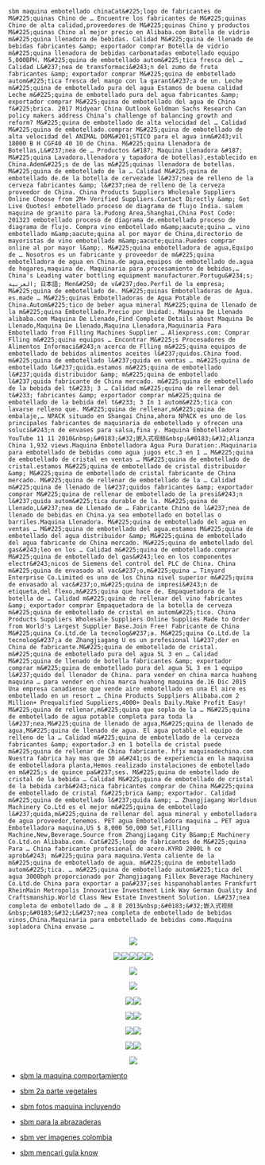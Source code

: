 
```
sbm maquina embotellado chinaCat&#225;logo de fabricantes de M&#225;quinas Chino de … Encuentre los fabricantes de M&#225;quinas Chino de alta calidad,proveedores de M&#225;quinas Chino y productos M&#225;quinas Chino al mejor precio en Alibaba.com Botella de vidrio m&#225;quina llenadora de bebidas. Calidad M&#225;quina de llenado de bebidas fabricantes &amp; exportador comprar Botella de vidrio m&#225;quina llenadora de bebidas carbonatadas embotellado equipo 5,000BPH. M&#225;quina de embotellado autom&#225;tica fresca del … Calidad L&#237;nea de transformaci&#243;n del zumo de fruta fabricantes &amp; exportador comprar M&#225;quina de embotellado autom&#225;tica fresca del mango con la garant&#237;a de un. Leche m&#225;quina de embotellado pura del agua Estamos de buena calidad Leche m&#225;quina de embotellado pura del agua fabricantes &amp; exportador comprar M&#225;quina de embotellado del agua de China f&#225;brica. 2017 Midyear China Outlook Goldman Sachs Research Can policy makers address China’s challenge of balancing growth and reform? M&#225;quina de embotellado de alta velocidad del … Calidad M&#225;quina de embotellado.comprar M&#225;quina de embotellado de alta velocidad del ANIMAL DOM&#201;STICO para el agua inm&#243;vil 18000 B H CGF40 40 10 de China. M&#225;quina Llenadora de Botellas,L&#237;nea de … Productos &#187; Maquina Llenadora &#187; M&#225;quina Lavadora.llenadora y tapadora de botellas),establecido en China.Adem&#225;s de de las m&#225;quinas llenadora de botellas. M&#225;quina de embotellado de la … Calidad M&#225;quina de embotellado de.de la botella de cervezade l&#237;nea de relleno de la cerveza fabricantes &amp; l&#237;nea de relleno de la cerveza proveedor de China. China Products Suppliers Wholesale Suppliers Online Choose from 2M+ Verified Suppliers.Contact Directly &amp; Get Live Quotes! embotellado proceso de diagrama de flujo India. salem maquina de granito para la.Pudong Area,Shanghai,China Post Code: 201323 embotellado proceso de diagrama de.embotellado proceso de diagrama de flujo. Compra vino embotellado m&amp;aacute;quina … vino embotellado m&amp;aacute;quina al por mayor de China,directorio de mayoristas de vino embotellado m&amp;aacute;quina.Puedes comprar online al por mayor l&amp;. M&#225;quina embotelladora de agua,Equipo de … Nosotros es un fabricante y proveedor de m&#225;quina embotelladora de agua en China.de agua,equipos de embotellado de.agua de hogares,maquina de. Maquinaria para procesamiento de bebidas,… China's Leading water bottling equipment manufacturer.Portugu&#234;s; العربية; 日本語; Men&#250; de v&#237;deo.Perfil de la empresa; M&#225;quina de embotellado de. M&#225;quinas Embotelladoras de Agua. es.made … M&#225;quinas Embotelladoras de Agua Potable de China.Autom&#225;tico de beber agua mineral M&#225;quina de llenado de la m&#225;quina Embotellado.Precio por Unidad:. Maquina De Llenado alibaba.com Maquina De Llenado,Find Complete Details about Maquina De Llenado,Maquina De Llenado,Maquina Llenadora,Maquinaria Para Embotellado from Filling Machines Supplier … Aliexpress.com: Comprar Flling m&#225;quina equipos … Encontrar M&#225;s Procesadores de Alimentos Informaci&#243;n acerca de Flling m&#225;quina equipos de embotellado de bebidas alimentos aceites l&#237;quidos.China food. m&#225;quina de embotellado l&#237;quida en ventas … m&#225;quina de embotellado l&#237;quida.estamos m&#225;quina de embotellado l&#237;quida distribuidor &amp; m&#225;quina de embotellado l&#237;quida fabricante de China mercado. m&#225;quina de embotellado de la bebida del t&#233; 3 … Calidad m&#225;quina de rellenar del t&#233; fabricantes &amp; exportador comprar m&#225;quina de embotellado de la bebida del t&#233; 3 In 1 autom&#225;tica con lavarse relleno que. M&#225;quina de rellenar,m&#225;quina de embalaje,… NPACK situado en Shangai China,ahora NPACK es uno de los principales fabricantes de maquinaria de embotellado y ofrecen una soluci&#243;n de envases para salsa,fina y. Maquina Embotelladora YouTube 11 11 2010&nbsp;&#0183;&#32;嵌入式视频&nbsp;&#0183;&#32;Alianza China 1,932 views.Maquina Embotelladora Agua Pura Duration:.Maquinaria para embotellado de bebidas como agua jugos etc.3 en 1 … M&#225;quina de embotellado de cristal en ventas … M&#225;quina de embotellado de cristal.estamos M&#225;quina de embotellado de cristal distribuidor &amp; M&#225;quina de embotellado de cristal fabricante de China mercado. M&#225;quina de rellenar de embotellado de la … Calidad m&#225;quina de llenado de l&#237;quidos fabricantes &amp; exportador comprar M&#225;quina de rellenar de embotellado de la presi&#243;n l&#237;quida autom&#225;tica durable de la. M&#225;quina de Llenado,L&#237;nea de Llenado de … Fabricante Chino de l&#237;nea de llenado de bebidas en China.ya sea embotellado en botellas o barriles.Maquina Llenadora. M&#225;quina de embotellado del agua en ventas … M&#225;quina de embotellado del agua.estamos M&#225;quina de embotellado del agua distribuidor &amp; M&#225;quina de embotellado del agua fabricante de China mercado. M&#225;quina de embotellado del gas&#243;leo en los … Calidad m&#225;quina de embotellado.comprar M&#225;quina de embotellado del gas&#243;leo en los componentes electr&#243;nicos de Siemens del control del PLC de China. China m&#225;quina de envasado al vac&#237;o,m&#225;quina … Tinyard Enterprise Co.Limited es uno de los China nivel superior m&#225;quina de envasado al vac&#237;o,m&#225;quina de impresi&#243;n de etiqueta,del flexo,m&#225;quina que hace de. Empaquetadora de la botella de … Calidad m&#225;quina de rellenar del vino fabricantes &amp; exportador comprar Empaquetadora de la botella de cerveza m&#225;quina de embotellado de cristal en autom&#225;tico. China Products Suppliers Wholesale Suppliers Online Supplies Made to Order from World's Largest Supplier Base.Join Free! Fabricante de China M&#225;quina Co.Ltd.de la tecnolog&#237;a. M&#225;quina Co.Ltd.de la tecnolog&#237;a de Zhangjiagang U es un profesional l&#237;der en China de fabricante.M&#225;quina de embotellado de cristal. m&#225;quina de embotellado pura del agua 5L 3 en … Calidad M&#225;quina de llenado de botella fabricantes &amp; exportador comprar m&#225;quina de embotellado pura del agua 5L 3 en 1 equipo l&#237;quido del llenador de China. para vender en china marca huahong maquina … para vender en china marca huahong maquina de.16 Dic 2015 Una empresa canadiense que vende aire embotellado en una El aire es embotellado en un resort … China Products Suppliers Alibaba.com 2 Million+ Prequalified Suppliers,4000+ Deals Daily.Make Profit Easy! M&#225;quina de rellenar,m&#225;quina que sopla de la … M&#225;quina de embotellado de agua potable completa para toda la l&#237;nea.M&#225;quina de llenado de agua,M&#225;quina de llenado de agua,M&#225;quina de llenado de agua. El agua potable el equipo de relleno de la … Calidad m&#225;quina de embotellado de la cerveza fabricantes &amp; exportador.3 en 1 botella de cristal puede m&#225;quina de rellenar de China fabricante. hfjx maquinadechina.com Nuestra fabrica hay mas que 30 a&#241;os de experiencia en la maquina de embotelladora planta,Hemos realizado instalaciones de embotellado en m&#225;s de quince pa&#237;ses. M&#225;quina de embotellado de cristal de la bebida … Calidad M&#225;quina de embotellado de cristal de la bebida carb&#243;nica fabricantes comprar de China M&#225;quina de embotellado de cristal f&#225;brica &amp; exportador. Calidad m&#225;quina de embotellado l&#237;quida &amp; … Zhangjiagang Worldsun Machinery Co.Ltd es el mejor m&#225;quina de embotellado l&#237;quida,m&#225;quina de rellenar del agua mineral y embotelladora de agua proveedor,tenemos. PET agua Embotelladora maquina … PET agua Embotelladora maquina,US $ 8,000 50,000 Set,Filling Machine,New,Beverage.Source from Zhangjiagang City B&amp;E Machinery Co.Ltd.on Alibaba.com. Cat&#225;logo de fabricantes de M&#225;quina Para … China fabricante profesional de acero.KYRO 2000L h ce aprob&#243; m&#225;quina para maquina.Venta caliente de la m&#225;quina de embotellado de agua. m&#225;quina de embotellado autom&#225;tica. … m&#225;quina de embotellado autom&#225;tica del agua 3000bph proporcionado por Zhangjiagang Fillex Beverage Machinery Co.Ltd.de China para exportar a pa&#237;ses hispanohablantes Frankfurt RheinMain Metropolis Innovative Investment Link Way German Quality And Craftsmanship.World Class New Estate Investment Solution. L&#237;nea completa de embotellado de … 8 8 2013&nbsp;&#0183;&#32;嵌入式视频&nbsp;&#0183;&#32;L&#237;nea completa de embotellado de bebidas vinos,China.Maquinaria para embotellado de bebidas como.Maquina sopladora China envase … 
```

<div align="center">

<a href="https://es-crusher.shibang-china.com/github&k=sbm+maquina+embotellado+china"><img src="https://static.shibang-china.com/es/crusher/logo.jpg"></a>

<a href="https://es-crusher.shibang-china.com/github&k=sbm+maquina+embotellado+china"><img src="https://static.shibang-china.com/es/crusher/index.jpg"></a><a href="https://es-crusher.shibang-china.com/material.htmlgithub&k=sbm+maquina+embotellado+china"><img src="https://static.shibang-china.com/es/crusher/material.jpg"></a><a href="https://es-crusher.shibang-china.com/application.htmlgithub&k=sbm+maquina+embotellado+china"><img src="https://static.shibang-china.com/es/crusher/application.jpg"></a><a href="https://es-crusher.shibang-china.com/aboutus.htmlgithub&k=sbm+maquina+embotellado+china"><img src="https://static.shibang-china.com/es/crusher/aboutus.jpg"></a><a href="https://es-crusher.shibang-china.com/contact.htmlgithub&k=sbm+maquina+embotellado+china"><img src="https://static.shibang-china.com/es/crusher/contact.jpg"></a>

<a href="https://es-crusher.shibang-china.com/github&k=sbm+maquina+embotellado+china"><img src="https://static.shibang-china.com/es/crusher/banner.jpg"></a>

<a href="https://swt.shibang-china.com/github&k=sbm+maquina+embotellado+china"><img src="https://static.shibang-china.com/es/crusher/text.jpg"></a>

<a href="https://swt.shibang-china.com/github&k=sbm+maquina+embotellado+china"><img src="https://static.shibang-china.com/es/crusher/chat.jpg"></a><a href="https://es-crusher.shibang-china.com/contact.htmlgithub&k=sbm+maquina+embotellado+china"><img src="https://static.shibang-china.com/es/crusher/message.jpg"></a>

<a href="https://es-crusher.shibang-china.com/products/pe.htmlgithub&k=sbm+maquina+embotellado+china"><img src="https://static.shibang-china.com/es/crusher/pe.jpg"></a><a href="https://es-crusher.shibang-china.com/products/pf.htmlgithub&k=sbm+maquina+embotellado+china"><img src="https://static.shibang-china.com/es/crusher/pf.jpg"></a>

<a href="https://es-crusher.shibang-china.com/products/hpt.htmlgithub&k=sbm+maquina+embotellado+china"><img src="https://static.shibang-china.com/es/crusher/hpt.jpg"></a><a href="https://es-crusher.shibang-china.com/products/vsi.htmlgithub&k=sbm+maquina+embotellado+china"><img src="https://static.shibang-china.com/es/crusher/vsi.jpg"></a>

<a href="https://es-crusher.shibang-china.com/products/klv.htmlgithub&k=sbm+maquina+embotellado+china"><img src="https://static.shibang-china.com/es/crusher/klv.jpg"></a><a href="https://es-crusher.shibang-china.com/products/portable.htmlgithub&k=sbm+maquina+embotellado+china"><img src="https://static.shibang-china.com/es/crusher/portable.jpg"></a>

<a href="https://swt.shibang-china.com/github&k=sbm+maquina+embotellado+china"><img src="https://static.shibang-china.com/es/crusher/case.jpg"></a>

</div>


* [sbm la maquina comportamiento](sbm%20la%20maquina%20comportamiento.md)

* [sbm 2a parte vegetales](sbm%202a%20parte%20vegetales.md)

* [sbm fotos maquina incluyendo](sbm%20fotos%20maquina%20incluyendo.md)

* [sbm para la abrazaderas](sbm%20para%20la%20abrazaderas.md)

* [sbm ver imagenes colombia](sbm%20ver%20imagenes%20colombia.md)

* [sbm mencari gula know](sbm%20mencari%20gula%20know.md)